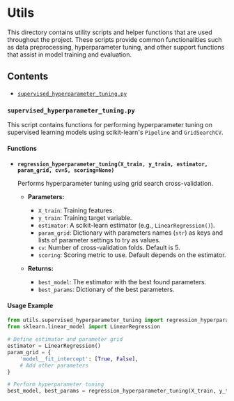 ﻿# Utils

This directory contains utility scripts and helper functions that are used throughout the project. These scripts provide common functionalities such as data preprocessing, hyperparameter tuning, and other support functions that assist in model training and evaluation.

## Contents

- [`supervised_hyperparameter_tuning.py`](#supervised_hyperparameter_tuning.py)

### `supervised_hyperparameter_tuning.py`

This script contains functions for performing hyperparameter tuning on supervised learning models using scikit-learn's `Pipeline` and `GridSearchCV`.

#### Functions

- **`regression_hyperparameter_tuning(X_train, y_train, estimator, param_grid, cv=5, scoring=None)`**

  Performs hyperparameter tuning using grid search cross-validation.

  - **Parameters:**
    - `X_train`: Training features.
    - `y_train`: Training target variable.
    - `estimator`: A scikit-learn estimator (e.g., `LinearRegression()`).
    - `param_grid`: Dictionary with parameters names (`str`) as keys and lists of parameter settings to try as values.
    - `cv`: Number of cross-validation folds. Default is 5.
    - `scoring`: Scoring metric to use. Default depends on the estimator.

  - **Returns:**
    - `best_model`: The estimator with the best found parameters.
    - `best_params`: Dictionary of the best parameters.

#### Usage Example

```python
from utils.supervised_hyperparameter_tuning import regression_hyperparameter_tuning
from sklearn.linear_model import LinearRegression

# Define estimator and parameter grid
estimator = LinearRegression()
param_grid = {
    'model__fit_intercept': [True, False],
    # Add other parameters
}

# Perform hyperparameter tuning
best_model, best_params = regression_hyperparameter_tuning(X_train, y_train, estimator, param_grid)
